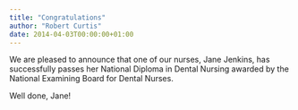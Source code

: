 ```yaml
---
title: "Congratulations"
author: "Robert Curtis"
date: 2014-04-03T00:00:00+01:00
---
```


We are pleased to announce that one of our nurses, Jane Jenkins, has successfully passes her National Diploma in Dental Nursing awarded by the National Examining Board for Dental Nurses.

Well done, Jane!
